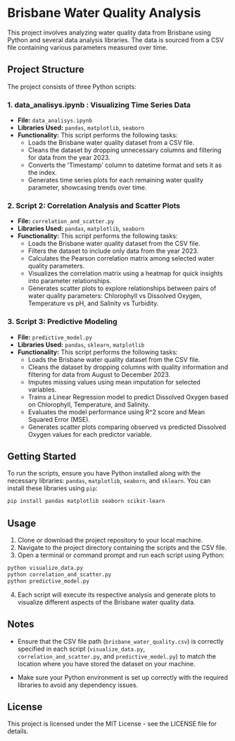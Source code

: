 # Brisbane Water Quality Analysis

This project involves analyzing water quality data from Brisbane using Python and several data analysis libraries. The data is sourced from a CSV file containing various parameters measured over time.

## Project Structure

The project consists of three Python scripts:

### 1. **data_analisys.ipynb** : Visualizing Time Series Data

- **File:** `data_analisys.ipynb`
- **Libraries Used:** `pandas`, `matplotlib`, `seaborn`
- **Functionality:** This script performs the following tasks:
  - Loads the Brisbane water quality dataset from a CSV file.
  - Cleans the dataset by dropping unnecessary columns and filtering for data from the year 2023.
  - Converts the 'Timestamp' column to datetime format and sets it as the index.
  - Generates time series plots for each remaining water quality parameter, showcasing trends over time.

### 2. Script 2: Correlation Analysis and Scatter Plots

- **File:** `correlation_and_scatter.py`
- **Libraries Used:** `pandas`, `matplotlib`, `seaborn`
- **Functionality:** This script performs the following tasks:
  - Loads the Brisbane water quality dataset from the CSV file.
  - Filters the dataset to include only data from the year 2023.
  - Calculates the Pearson correlation matrix among selected water quality parameters.
  - Visualizes the correlation matrix using a heatmap for quick insights into parameter relationships.
  - Generates scatter plots to explore relationships between pairs of water quality parameters: Chlorophyll vs Dissolved Oxygen, Temperature vs pH, and Salinity vs Turbidity.

### 3. Script 3: Predictive Modeling

- **File:** `predictive_model.py`
- **Libraries Used:** `pandas`, `sklearn`, `matplotlib`
- **Functionality:** This script performs the following tasks:
  - Loads the Brisbane water quality dataset from the CSV file.
  - Cleans the dataset by dropping columns with quality information and filtering for data from August to December 2023.
  - Imputes missing values using mean imputation for selected variables.
  - Trains a Linear Regression model to predict Dissolved Oxygen based on Chlorophyll, Temperature, and Salinity.
  - Evaluates the model performance using R^2 score and Mean Squared Error (MSE).
  - Generates scatter plots comparing observed vs predicted Dissolved Oxygen values for each predictor variable.

## Getting Started

To run the scripts, ensure you have Python installed along with the necessary libraries: `pandas`, `matplotlib`, `seaborn`, and `sklearn`. You can install these libraries using `pip`:

```bash
pip install pandas matplotlib seaborn scikit-learn
```

## Usage

1. Clone or download the project repository to your local machine.
2. Navigate to the project directory containing the scripts and the CSV file.
3. Open a terminal or command prompt and run each script using Python:

```bash
python visualize_data.py
python correlation_and_scatter.py
python predictive_model.py
```

4. Each script will execute its respective analysis and generate plots to visualize different aspects of the Brisbane water quality data.

## Notes

- Ensure that the CSV file path (`brisbane_water_quality.csv`) is correctly specified in each script (`visualize_data.py`, `correlation_and_scatter.py`, and `predictive_model.py`) to match the location where you have stored the dataset on your machine.

- Make sure your Python environment is set up correctly with the required libraries to avoid any dependency issues.

## License

This project is licensed under the MIT License - see the LICENSE file for details.

